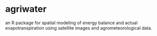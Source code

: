# agriwater
an R package for spatial modeling of energy balance and actual evapotranspiration using satellite images and agrometeorological data.
